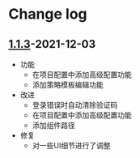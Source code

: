 # Change log

## [1.1.3](https://github.com/HXSecurity/DongTai-web/releases/tag/v1.1.3)-2021-12-03

* 功能
   * 在项目配置中添加高级配置功能
   * 添加策略模板编辑功能
* 改进 
   * 登录错误时自动清除验证码
   * 在项目配置中添加高级配置功能
   * 添加组件路径
* 修复
   * 对一些UI细节进行了调整

